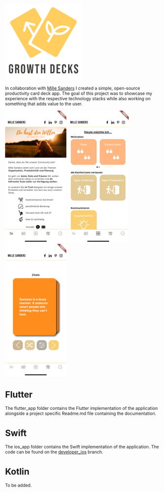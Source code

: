 [<img src="https://github.com/lunaticcoding/MilleSandersApp/blob/master/images/logo.png" width="250"/>](logo.png)

In collaboration with [Mille Sanders](https://millesanders.com) I created a simple, open-source productivity card deck app. The goal of this project was to showcase my experience with the respective technology stacks while also working on something that adds value to the user.

[<img src="https://github.com/lunaticcoding/MilleSandersApp/blob/master/images/1.png" width="200"/>](1.png)
[<img src="https://github.com/lunaticcoding/MilleSandersApp/blob/master/images/2.png" width="200"/>](2.png)
[<img src="https://github.com/lunaticcoding/MilleSandersApp/blob/master/images/3.png" width="200"/>](3.png)

# Flutter
The flutter_app folder contains the Flutter implementation of the application alongside a project specific Readme.md file containing the documentation.

# Swift
The ios_app folder contains the Swift implementation of the application. The code can be found on the [developer_ios](https://github.com/lunaticcoding/MilleSandersApp/tree/developer_ios) branch.

# Kotlin
To be added.
